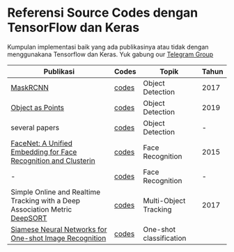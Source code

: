 # Referensi Source Codes dengan TensorFlow dan Keras
Kumpulan implementasi baik yang ada publikasinya atau tidak dengan menggunakana Tensorflow dan Keras.
Yuk gabung our [Telegram Group](https://t.me/tf_idd)


| Publikasi         | Codes                                   | Topik                   |  Tahun |           
| -------------     | -------------                            | -------------          | --------|
| [MaskRCNN](https://arxiv.org/abs/1703.06870)| [codes](https://github.com/matterport/Mask_RCNN) | Object Detection | 2017 |
| [Object as Points](https://arxiv.org/abs/1904.07850) | [codes](https://github.com/see--/keras-centernet) | Object Detection | 2019|
| several papers | [codes](https://github.com/KerasKorea/KerasObjectDetector) | Object Detection| - |
| [FaceNet: A Unified Embedding for Face Recognition and Clusterin](https://arxiv.org/abs/1503.03832) |  [codes](https://github.com/MarkoOrescanin/keras-face-recognition) | Face Recognition | 2015 |
| - | [codes](https://github.com/ildoonet/deepface) | Face Recognition | - |
| Simple Online and Realtime Tracking with a Deep Association Metric [DeepSORT](https://arxiv.org/abs/1703.07402) | [codes](https://github.com/nwojke/deep_sort) | Multi-Object Tracking| 2017|
| [Siamese Neural Networks for One-shot Image Recognition](https://www.cs.cmu.edu/~rsalakhu/papers/oneshot1.pdf) | [codes](https://github.com/sorenbouma/keras-oneshot) | One-shot classification | 



